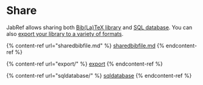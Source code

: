 # Share

JabRef allows sharing both [Bib(La)TeX library](sharedbibfile.md) and [SQL database](sqldatabase/). You can also [export your library to a variety of formats](export/).

{% content-ref url="sharedbibfile.md" %}
[sharedbibfile.md](sharedbibfile.md)
{% endcontent-ref %}

{% content-ref url="export/" %}
[export](export/)
{% endcontent-ref %}

{% content-ref url="sqldatabase/" %}
[sqldatabase](sqldatabase/)
{% endcontent-ref %}
